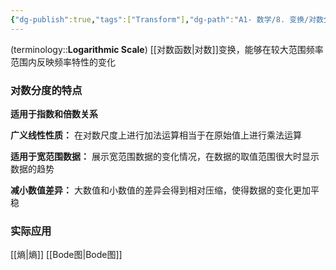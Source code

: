 ```yaml
---
{"dg-publish":true,"tags":["Transform"],"dg-path":"A1- 数学/8. 变换/对数分度.md","permalink":"/A1- 数学/8. 变换/对数分度/","dgPassFrontmatter":true,"noteIcon":"","created":"2024-05-21T15:20:28.156+08:00","updated":"2025-04-14T18:36:05.395+08:00"}
---
```


(terminology::**Logarithmic Scale**)
[[对数函数\|对数]]变换，能够在较大范围频率范围内反映频率特性的变化
### 对数分度的特点
**适用于指数和倍数关系**

**广义线性性质：**
	在对数尺度上进行加法运算相当于在原始值上进行乘法运算 
	
**适用于宽范围数据：**
	展示宽范围数据的变化情况，在数据的取值范围很大时显示数据的趋势 
	
**减小数值差异：**
	大数值和小数值的差异会得到相对压缩，使得数据的变化更加平稳 

### 实际应用
[[熵\|熵]]
[[Bode图\|Bode图]]




